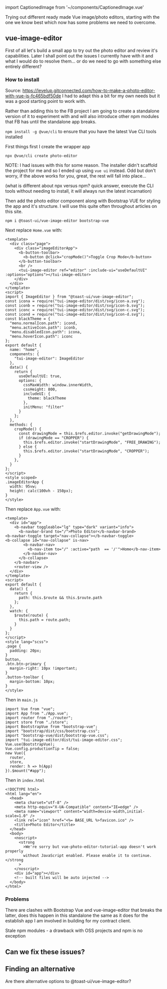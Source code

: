 import CaptionedImage from '~/components/CaptionedImage.vue'

Trying out different ready made Vue image/photo editors, starting with the one we know best which now has some problems we need to overcome.

## vue-image-editor
First of all let's build a small app to try out the photo editor and review it's capabilities. Later I shall point out the issues I currently have with it and what I would do to resolve them... or do we need to go with something else entirely different?

### How to install
Source: https://levelup.gitconnected.com/how-to-make-a-photo-editor-with-vue-js-fc465bdf50de I had to adapt this a bit for my own needs but it was a good starting point to work with.

Rather than adding this to the FB project I am going to create a standalone version of it to experiment with and will also introduce other npm modules that FB has until the standalone app breaks.

```npm install -g @vue/cli``` to ensure that you have the latest Vue CLI tools installed

First things first I create the wrapper app

```npx @vue/cli create photo-editor```

NOTE: I had issues with this for some reason. The installer didn't scaffold the project for me and so I ended up using ```vue ui``` instead. Odd but don't worry, if the above works for you, great, the rest will fall into place...

(what is different about npx versus npm? quick answer, execute the CLI tools without needing to install, it will always run the latest incarnation)

Then add the photo editor component along with Bootstrap VUE for styling the app and it's structure. I will use this quite often throughout articles on this site.

```npm i @toast-ui/vue-image-editor bootstrap-vue```

Next replace ```Home.vue```  with:

```vue
<template>
  <div class="page">
    <div class="imageEditorApp">
      <b-button-toolbar>
        <b-button @click="cropMode()">Toggle Crop Mode</b-button>
      </b-button-toolbar>
      <br />
      <tui-image-editor ref="editor" :include-ui="useDefaultUI" :options="options"></tui-image-editor>
    </div>
  </div>
</template>
<script>
import { ImageEditor } from "@toast-ui/vue-image-editor";
const icona = require("tui-image-editor/dist/svg/icon-a.svg");
const iconb = require("tui-image-editor/dist/svg/icon-b.svg");
const iconc = require("tui-image-editor/dist/svg/icon-c.svg");
const icond = require("tui-image-editor/dist/svg/icon-d.svg");
const blackTheme = {
  "menu.normalIcon.path": icond,
  "menu.activeIcon.path": iconb,
  "menu.disabledIcon.path": icona,
  "menu.hoverIcon.path": iconc
};
export default {
  name: "home",
  components: {
    "tui-image-editor": ImageEditor
  },
  data() {
    return {
      useDefaultUI: true,
      options: {
        cssMaxWidth: window.innerWidth,
        cssHeight: 800,
        includeUI: {
          theme: blackTheme
        },
        initMenu: "filter"
      }
    };
  },
  methods: {
    cropMode() {
      const drawingMode = this.$refs.editor.invoke("getDrawingMode");
      if (drawingMode == "CROPPER") {
        this.$refs.editor.invoke("startDrawingMode", "FREE_DRAWING");
      } else {
        this.$refs.editor.invoke("startDrawingMode", "CROPPER");
      }
    },
  }
};
</script>
<style scoped>
.imageEditorApp {
  width: 95vw;
  height: calc(100vh - 150px);
}
</style>
```

Then replace ```App.vue``` with:

```vue
<template>
  <div id="app">
    <b-navbar toggleable="lg" type="dark" variant="info">
      <b-navbar-brand to="/">Photo Editor</b-navbar-brand>
<b-navbar-toggle target="nav-collapse"></b-navbar-toggle>
<b-collapse id="nav-collapse" is-nav>
        <b-navbar-nav>
          <b-nav-item to="/" :active="path  == '/'">Home</b-nav-item>
        </b-navbar-nav>
      </b-collapse>
    </b-navbar>
    <router-view />
  </div>
</template>
<script>
export default {
  data() {
    return {
      path: this.$route && this.$route.path
    };
  },
  watch: {
    $route(route) {
      this.path = route.path;
    }
  }
};
</script>
<style lang="scss">
.page {
  padding: 20px;
}
button,
.btn.btn-primary {
  margin-right: 10px !important;
}
.button-toolbar {
  margin-bottom: 10px;
}
</style>
```

Then in ```main.js```

```
import Vue from "vue";
import App from "./App.vue";
import router from "./router";
import store from "./store";
import BootstrapVue from "bootstrap-vue";
import "bootstrap/dist/css/bootstrap.css";
import "bootstrap-vue/dist/bootstrap-vue.css";
import "tui-image-editor/dist/tui-image-editor.css";
Vue.use(BootstrapVue);
Vue.config.productionTip = false;
new Vue({
  router,
  store,
  render: h => h(App)
}).$mount("#app");
```


Then in ```index.html```

```
<!DOCTYPE html>
<html lang="en">
  <head>
    <meta charset="utf-8" />
    <meta http-equiv="X-UA-Compatible" content="IE=edge" />
    <meta name="viewport" content="width=device-width,initial-scale=1.0" />
    <link rel="icon" href="<%= BASE_URL %>favicon.ico" />
    <title>Photo Editor</title>
  </head>
  <body>
    <noscript>
      <strong
        >We're sorry but vue-photo-editor-tutorial-app doesn't work properly
        without JavaScript enabled. Please enable it to continue.</strong
      >
    </noscript>
    <div id="app"></div>
    <!-- built files will be auto injected -->
  </body>
</html>
```

<captioned-image alt="Photo Editor" caption="Photo Editor" imgFile="/images/code/screenshots/photo-editor-1.png" format="v"/>

### Problems
There are clashes with Bootstrap Vue and vue-image-editor that breaks the latter, does this happen in this standalone the same as it does for the establish app I am involved in building for my contract client.

Stale npm modules - a drawback with OSS projects and npm is no exception

## Can we fix these issues?


## Finding an alternative

Are there alternative options to @toast-ui/vue-image-editor?